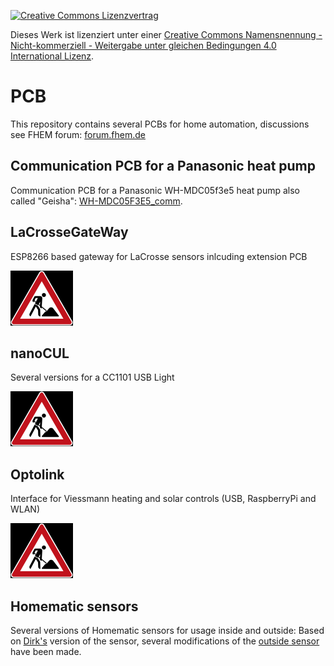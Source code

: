 [![Creative Commons Lizenzvertrag](https://i.creativecommons.org/l/by-nc-sa/4.0/88x31.png)](http://creativecommons.org/licenses/by-nc-sa/4.0/)

Dieses Werk ist lizenziert unter einer [Creative Commons Namensnennung - Nicht-kommerziell - Weitergabe unter gleichen Bedingungen 4.0 International Lizenz](http://creativecommons.org/licenses/by-nc-sa/4.0/).

# PCB
This repository contains several PCBs for home automation, discussions see FHEM forum: [forum.fhem.de](https://forum.fhem.de)

## Communication PCB for a Panasonic heat pump
Communication PCB for a Panasonic WH-MDC05f3e5 heat pump also called "Geisha": [WH-MDC05F3E5_comm](WH-MDC05F3E5_comm).

## **L**aCrosse**G**ate**W**ay
ESP8266 based gateway for LaCrosse sensors inlcuding extension PCB

![picture](pic/in_work_100x88.png)

## nanoCUL
Several versions for a CC1101 USB Light

![picture](pic/in_work_100x88.png)

## Optolink
Interface for Viessmann heating and solar controls (USB, RaspberryPi and WLAN)

![picture](pic/in_work_100x88.png)

## Homematic sensors
Several versions of Homematic sensors for usage inside and outside:
Based on [Dirk's](https://wiki.fhem.de/wiki/Universalsensor) version of the sensor, several modifications of the [outside sensor](homematic/aussensensor) have been made.